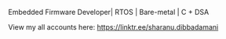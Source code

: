 Embedded Firmware Developer| RTOS | Bare-metal | C + DSA 


View my all accounts here: 
https://linktr.ee/sharanu.dibbadamani
